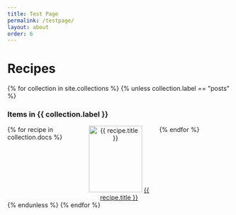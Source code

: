 ```yaml
---
title: Test Page
permalink: /testpage/
layout: about
order: 6
---
```

<html>
  <body>
    <h1>Recipes</h1>
    <div>
      {% for collection in site.collections %}
        {% unless collection.label == "posts" %}
          <h3>
            Items in {{ collection.label }}
          </h3>
          <div style="display: grid; grid-template-columns: repeat(3, 1fr); gap: 10px;">
            {% for recipe in collection.docs %}
              <div style="text-align: center;">
                <a href="{{ recipe.url }}"><img src="{{ recipe.image }}" alt="{{ recipe.title }}" style="width: 120px; height: 150px;"></a>
                <a href="{{ recipe.url }}">{{ recipe.title }}</a>
              </div>
            {% endfor %}
          </div>
          {% endunless %}
      {% endfor %}
    </div>
  </body>
</html>
